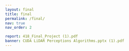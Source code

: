 ```yaml
---
layout: final
title: final
permalink: /final/
nav: true
nav_order: 2

report: 418_Final_Project (1).pdf
banner: CUDA LiDAR Perceptions Algorithms.pptx (1).pdf
---
```



